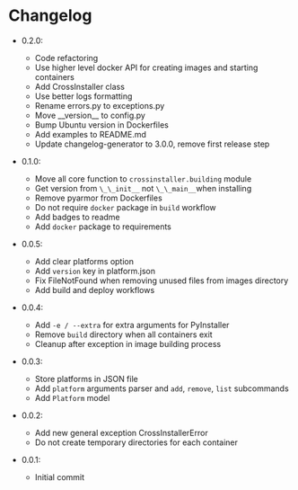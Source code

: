 # Changelog

- 0.2.0:
  - Code refactoring
  - Use higher level docker API for creating images and starting containers
  - Add CrossInstaller class
  - Use better logs formatting
  - Rename errors.py to exceptions.py
  - Move \_\_version__ to config.py
  - Bump Ubuntu version in Dockerfiles
  - Add examples to README.md
  - Update changelog-generator to 3.0.0, remove first release step

- 0.1.0:
  - Move all core function to `crossinstaller.building` module
  - Get version from `\_\_init__` not `\_\_main__`when installing
  - Remove pyarmor from Dockerfiles
  - Do not require `docker` package in `build` workflow
  - Add badges to readme
  - Add `docker` package to requirements

- 0.0.5:
  - Add clear platforms option
  - Add `version` key in platform.json
  - Fix FileNotFound when removing unused files from images directory
  - Add build and deploy workflows

- 0.0.4:
  - Add `-e / --extra` for extra arguments for PyInstaller
  - Remove `build` directory when all containers exit
  - Cleanup after exception in image building process

- 0.0.3:
  - Store platforms in JSON file
  - Add `platform` arguments parser and `add`, `remove`, `list` subcommands
  - Add `Platform` model

- 0.0.2:
  - Add new general exception CrossInstallerError
  - Do not create temporary directories for each container

- 0.0.1:
  - Initial commit
